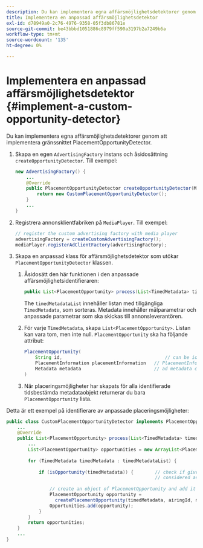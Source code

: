 ```yaml
---
description: Du kan implementera egna affärsmöjlighetsdetektorer genom att implementera gränssnittet PlacementOpportunityDetector.
title: Implementera en anpassad affärsmöjlighetsdetektor
exl-id: d78949a0-2c76-4976-9358-05f3db86781e
source-git-commit: be43bbbd1051886c8979ff590a3197b2a7249b6a
workflow-type: tm+mt
source-wordcount: '135'
ht-degree: 0%

---
```


# Implementera en anpassad affärsmöjlighetsdetektor {#implement-a-custom-opportunity-detector}

Du kan implementera egna affärsmöjlighetsdetektorer genom att implementera gränssnittet PlacementOpportunityDetector.

1. Skapa en egen `AdvertisingFactory` instans och åsidosättning `createOpportunityDetector`. Till exempel:

   ```java
   new AdvertisingFactory() { 
       ... 
       @Override 
       public PlacementOpportunityDetector createOpportunityDetector(MediaPlayerItem item) { 
           return new CustomPlacementOpportunityDetector(); 
       } 
       ... 
   }
   ```

1. Registrera annonsklientfabriken på `MediaPlayer`. Till exempel:

   ```java
   // register the custom advertising factory with media player 
   advertisingFactory = createCustomAdvertisingFactory(); 
   mediaPlayer.registerAdClientFactory(advertisingFactory);
   ```

1. Skapa en anpassad klass för affärsmöjlighetsdetektor som utökar `PlacementOpportunityDetector` klassen.
   1. Åsidosätt den här funktionen i den anpassade affärsmöjlighetsidentifieraren:

      ```java
      public List<PlacementOpportunity> process(List<TimedMetadata> timedMetadataList, Metadata metadata)
      ```

      The `timedMetadataList` innehåller listan med tillgängliga `TimedMetadata`, som sorteras. Metadata innehåller målparametrar och anpassade parametrar som ska skickas till annonsleverantören.

   1. För varje `TimedMetadata`, skapa `List<PlacementOpportunity>`. Listan kan vara tom, men inte null. `PlacementOpportunity` ska ha följande attribut:

      ```java
      PlacementOpportunity( 
          String id,                                      // can be id from timedMetadata 
          PlacementInformation placementInformation   // PlacementInformation object containing Type, time, duration 
          Metadata metadata                           // ad metadata containing targeting params sent to the ad provider 
      )
      ```

   1. När placeringsmöjligheter har skapats för alla identifierade tidsbestämda metadataobjekt returnerar du bara `PlacementOpportunity` lista.

Detta är ett exempel på identifierare av anpassade placeringsmöjligheter:

```java
public class CustomPlacementOpportunityDetector implements PlacementOpportunityDetector { 
    ... 
    @Override 
    public List<PlacementOpportunity> process(List<TimedMetadata> timedMetadataList, Metadata metadata) { 
        ... 
        List<PlacementOpportunity> opportunities = new ArrayList<PlacementOpportunity>(); 
 
        for (TimedMetadata timedMetadata : timedMetadataList) { 
 
            if (isOpportunity(timedMetadata)) {        // check if given timedMetadata should be  
                                                       // considered as an opportunity 
 
                // create an object of PlacementOpportunity and add it to the opportunities list 
                PlacementOpportunity opportunity =  
                  createPlacementOpportunity(timedMetadata, airingId, metadata); 
                Opportunities.add(opportunity); 
            } 
        } 
        return opportunities; 
    }    
    ... 
} 
```
